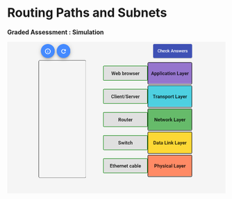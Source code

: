 # Routing Paths and Subnets

**Graded Assessment : Simulation**

<p align="center">
  <img src="../Assets/layers-in-networking.png" alt="Routing Paths and Subnets" />
</p>